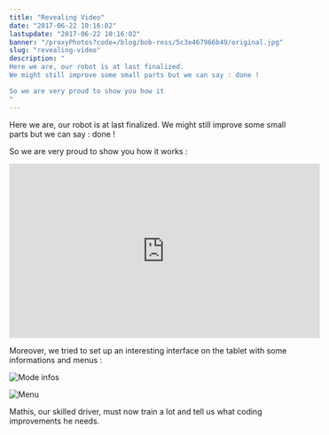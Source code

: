 ```yaml
---
title: "Revealing Video"
date: "2017-06-22 10:16:02"
lastupdate: "2017-06-22 10:16:02"
banner: "/proxyPhotos?code=/blog/bob-ross/5c3e467966b49/original.jpg"
slug: "revealing-video"
description: " 
Here we are, our robot is at last finalized.
We might still improve some small parts but we can say : done !

So we are very proud to show you how it 
"
---
```

Here we are, our robot is at last finalized.
We might still improve some small parts but we can say : done !

So we are very proud to show you how it works :

<iframe width="560" height="315" src="https://www.youtube-nocookie.com/embed/fZCZbcYIM_o" frameborder="0" allow="accelerometer; autoplay; encrypted-media; gyroscope; picture-in-picture" allowfullscreen></iframe>

Moreover, we tried to set up an interesting interface on the tablet with some informations and menus :

![Mode infos](/proxyPhotos?code=/blog/bob-ross/5c3e467966b49/50.jpg "Mode infos")

![Menu](/proxyPhotos?code=/blog/bob-ross/5c3e467a46248/50.jpg "Menu")

Mathis, our skilled driver, must now train a lot and tell us what coding improvements he needs.
    